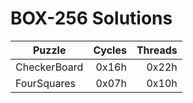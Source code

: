 # BOX-256 Solutions

|Puzzle|Cycles|Threads|
|------|-----:|-----:|
|CheckerBoard|0x16h|0x22h|
|FourSquares|0x07h|0x10h|

